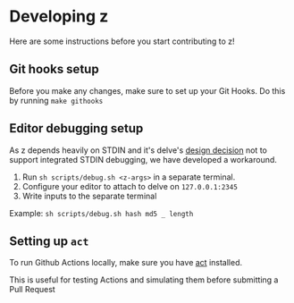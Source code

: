 # Developing z
Here are some instructions before you start contributing to z!

## Git hooks setup
Before you make any changes, make sure to set up your Git Hooks. Do this by running `make githooks`


## Editor debugging setup
As z depends heavily on STDIN and it's delve's [design decision](https://github.com/go-delve/delve/issues/1274) not to support integrated STDIN debugging, we have developed a workaround.
1. Run `sh scripts/debug.sh <z-args>` in a separate terminal.
2. Configure your editor to attach to delve on `127.0.0.1:2345`
3. Write inputs to the separate terminal

Example: `sh scripts/debug.sh hash md5 _ length`

## Setting up `act`
To run Github Actions locally, make sure you have [act](https://github.com/nektos/act) installed.

This is useful for testing Actions and simulating them before submitting a Pull Request
